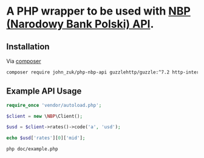 A PHP wrapper to be used with [NBP (Narodowy Bank Polski) API](http://api.nbp.pl/).
==============

Installation
------------

Via [composer](https://getcomposer.org)

```bash
composer require john_zuk/php-nbp-api guzzlehttp/guzzle:^7.2 http-interop/http-factory-guzzle:^1.0
```

Example API Usage
-----------------

```php
require_once 'vendor/autoload.php';

$client = new \NBP\Client();

$usd = $client->rates()->code('a', 'usd');

echo $usd['rates'][0]['mid'];

```

```bach
php doc/example.php
```
